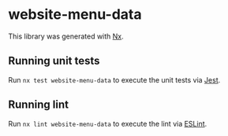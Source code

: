 # website-menu-data

This library was generated with [Nx](https://nx.dev).

## Running unit tests

Run `nx test website-menu-data` to execute the unit tests via [Jest](https://jestjs.io).

## Running lint

Run `nx lint website-menu-data` to execute the lint via [ESLint](https://eslint.org/).
